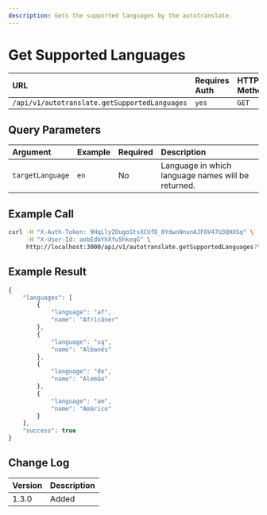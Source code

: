 ```yaml
---
description: Gets the supported languages by the autotranslate.
---
```


# Get Supported Languages

| URL | Requires Auth | HTTP Method |
| :--- | :--- | :--- |
| `/api/v1/autotranslate.getSupportedLanguages` | `yes` | `GET` |

## Query Parameters

| Argument | Example | Required | Description |
| :--- | :--- | :--- | :--- |
| `targetLanguage` | `en` | No | Language in which language names will be returned. |

## Example Call

```bash
curl -H "X-Auth-Token: 9HqLlyZOugoStsXCUfD_0YdwnNnunAJF8V47U3QHXSq" \
     -H "X-User-Id: aobEdbYhXfu5hkeqG" \
     http://localhost:3000/api/v1/autotranslate.getSupportedLanguages?targetLanguage=pt
```

## Example Result

```javascript
{
    "languages": [
        {
            "language": "af",
            "name": "Africâner"
        },
        {
            "language": "sq",
            "name": "Albanês"
        },
        {
            "language": "de",
            "name": "Alemão"
        },
        {
            "language": "am",
            "name": "Amárico"
        }
    ],
    "success": true
}
```

## Change Log

| Version | Description |
| :--- | :--- |
| 1.3.0 | Added |

